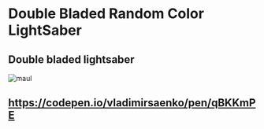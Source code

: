 # Double Bladed Random Color LightSaber

## Double bladed lightsaber

![maul](https://user-images.githubusercontent.com/56477695/204109820-50afcb46-01f1-42d8-b78f-0b477db4c550.jpg)

## https://codepen.io/vladimirsaenko/pen/qBKKmPE
